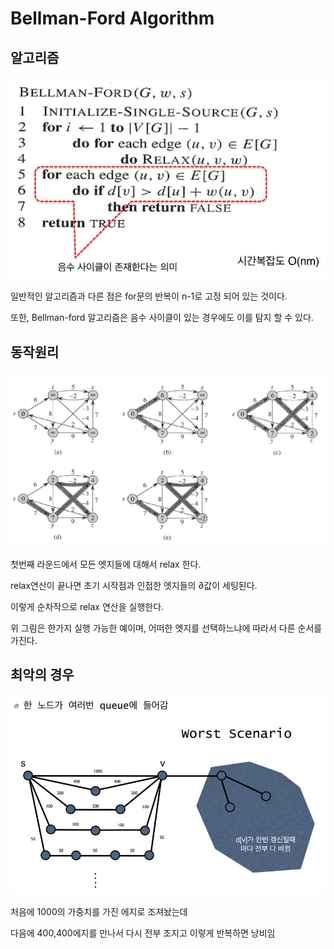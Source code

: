 # Bellman-Ford Algorithm

## 알고리즘

![](../../../../.gitbook/assets/bellmanfordalgorithm.jpg)

일반적인 알고리즘과 다른 점은 for문의 반복이 n-1로 고정 되어 있는 것이다.

또한, Bellman-ford 알고리즘은 음수 사이클이 있는 경우에도 이를 탐지 할 수 있다.

## 동작원리

![](../../../../.gitbook/assets/bellmanfordex.jpg)

첫번째 라운드에서 모든 엣지들에 대해서 relax 한다.

relax연산이 끝나면 초기 시작점과 인접한 엣지들의 ∂값이 세팅된다.

이렇게 순차작으로 relax 연산을 실행한다.

위 그림은 한가지 실행 가능한 예이며, 어떠한 엣지를 선택하느냐에 따라서 다른 순서를 가진다.

## 최악의 경우

![](../../../../.gitbook/assets/bellmanfordworst.jpg)

처음에 1000의 가중치를 가진 에지로 조져놨는데 

다음에 400,400에지를 만나서 다시 전부 조지고 이렇게 반복하면 낭비임

